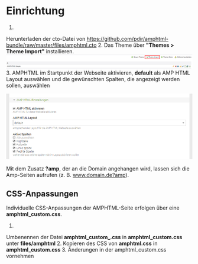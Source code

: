 # Einrichtung

1. 
Herunterladen der cto-Datei von https://github.com/pdir/amphtml-bundle/raw/master/files/amphtml.cto 
2. 
Das Theme über **"Themes > Theme Import"** installieren.
![](../_images/amphtml/amphtml-theme-import.png)
3. 
AMPHTML im Startpunkt der Webseite aktivieren, **default** als AMP HTML Layout auswählen und die gewünschten Spalten, die angezeigt werden sollen, auswählen

![](../_images/amphtml/amphtml-aktivieren.png)

Mit dem Zusatz **?amp**, der an die Domain angehangen wird, lassen sich die Amp-Seiten aufrufen (z. B. www.domain.de?amp).


## CSS-Anpassungen

Individuelle CSS-Anpassungen der AMPHTML-Seite erfolgen über eine **amphtml_custom.css**.

1. 
Umbenennen der Datei **amphtml\_custom\_.css** in **amphtml\_custom.css** unter **files/amphtml**
2. 
Kopieren des CSS von **amphtml.css** in **amphtml_custom.css**
3. 
Änderungen in der amphtml_custom.css vornehmen